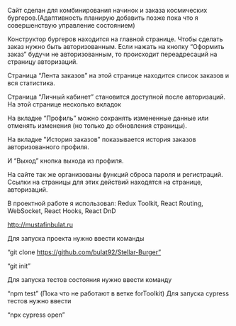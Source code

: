 Сайт сделан для комбинирования начинок и заказа космических бургеров.(Адаптивность планирую добавить позже пока что я совершенствую управление состоянием)

Конструктор бургеров находится на главной странице. Чтобы сделать заказ нужно быть авторизованным. Если нажать на кнопку “Оформить заказ” будучи не авторизованным, то происходит переадресаций на страницу авторизаций.

Страница “Лента заказов” на этой странице находится список заказов и вся статистика.

Страница “Личный кабинет” становится доступной после авторизаций. На этой странице несколько вкладок

На вкладке “Профиль” можно сохранять измененные данные или отменять изменения (но только до обновления страницы).

На вкладке "История заказов” показывается история заказов авторизованного профиля.

И “Выход” кнопка выхода из профиля.

На сайте так же организованы функций сброса пароля и регистраций. Ссылки на страницы для этих действий находятся на странице, авторизаций.

В проектной работе я использовал: Redux Toolkit, React Routing, WebSocket, React Hooks, React DnD

http://mustafinbulat.ru

Для запуска проекта нужно ввести команды

“git clone https://github.com/bulat92/Stellar-Burger”

“git init”

Для запуска тестов состояния нужно ввести команду

“npm test” (Пока что не работают в ветке forToolkit) 
Для запуска cypress тестов нужно ввести

“npx cypress open” 
